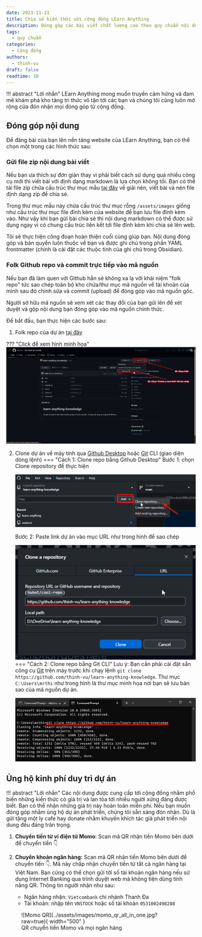 ```yaml
---
date: 2023-11-21
title: Chia sẻ kiến thức với cộng đồng LEarn Anything
description: Đóng góp các bài viết chất lượng cao theo quy chuẩn nội dung để chia sẻ kiến thức hữu ích với cộng đồng.
tags:
  - quy chuẩn
categories:
  - Cộng đồng
authors:
  - thinh-vu
draft: false
readtime: 10
---
```

!!! abstract "Lời nhắn"
	LEarn Anything mong muốn truyền cảm hứng và đam mê khám phá kho tàng tri thức vô tận tới các bạn và chúng tôi cũng luôn mở rộng cửa đón nhận mọi đóng góp từ cộng đồng.

## Đóng góp nội dung

Để đăng bài của bạn lên nền tảng website của LEarn Anything, bạn có thể chọn một trong các hình thức sau:

### Gửi file zip nội dung bài viết

Nếu bạn ưa thích sự đơn giản thay vì phải biết cách sử dụng quá nhiều công cụ mới thì viết bài với định dạng markdown là lựa chọn không tồi. Bạn có thể tải file zip chứa cấu trúc thư mục mẫu [tại đây](https://github.com/thinh-vu/learn-anything-knowledge/raw/main/docs/assets/post-folder-template.zip) về giải nén, viết bài và nén file định dạng zip để chia sẻ.

Trong thư mục mẫu này chứa cấu trúc thư mục rỗng `/assets/images` giống như cấu trúc thư mục file đính kèm của website để bạn lưu file đính kèm vào. Như vậy khi bạn gửi bài chia sẻ thì nội dung markdown có thể được sử dụng ngay vì có chung cấu trúc liên kết tới file đính kèm khi chia sẻ lên web.

Tôi sẽ thực hiện công đoạn hoàn thiện cuối cùng giúp bạn. Nội dung đóng góp và bản quyền luôn thuộc về bạn và được ghi chú trong phần YAML frontmatter (chính là cài đặt các thuộc tính của ghi chú trong Obsidian). 

### Folk Github repo và commit trực tiếp vào mã nguồn

Nếu bạn đã làm quen với Github hẳn sẽ không xa lạ với khái niệm "folk repo" tức sao chép toàn bộ kho chứa/thư mục mã nguồn về tài khoản của mình sau đó chỉnh sửa và commit (upload) để đóng góp vào mã nguồn gốc. 

Người sở hữu mã nguồn sẽ xem xét các thay đổi của bạn gửi lên để xét duyệt và gộp nội dung bạn đóng góp vào mã nguồn chính thức.

Để bắt đầu, bạn thực hiện các bước sau:

1. Folk repo của dự án [tại đây](https://github.com/thinh-vu/learn-anything-knowledge)

??? "Click để xem hình minh họa"
	![](../assets/images/folk-repo-du-an-learn-anything-qua-github.png)

2. Clone dự án về máy tính qua [Github Desktop](https://desktop.github.com/) hoặc [Git](https://git-scm.com/downloads) CLI (giao diện dòng lệnh)
=== "Cách 1: Clone repo bằng Github Desktop"
	Bước 1: chọn Clone repository để thực hiện
	
	 ![](../assets/images/chon-clone-repo-tren-github-desktop.png)
	
	  Bước 2: Paste link dự án vào mục URL như trong hình để sao chép
  
	![](../assets/images/clone-repo-github-qua-github-desktop.png)
=== "Cách 2: Clone repo bằng Git CLI"
	Lưu ý: Bạn cần phải cài đặt sẵn công cụ [Git](https://git-scm.com/downloads) trên máy trước khi chạy lệnh `git clone https://github.com/thinh-vu/learn-anything-knowledge`. Thư mục `C:\Users\mrthi` như trong hình là thư mục minh họa nơi bạn sẽ lưu bản sao của mã nguồn dự án.
	
	![](../assets/images/clone-repo-github-qua-git-cli-cua-so-lenh.png)
## Ủng hộ kinh phí duy trì dự án
!!! abstract "Lời nhắn"
	Các nội dung được cung cấp tới cộng đồng nhằm phổ biến những kiến thức có giá trị và lan tỏa tới nhiều người xứng đáng được biết. Bạn có thể nhận những giá trị này hoàn toàn miễn phí. Nếu bạn muốn đóng góp nhằm ủng hộ dự án phát triển, chúng tôi sẵn sàng đón nhận. Dù là gửi tặng một ly cafe hay donate nhằm khuyến khích tác giả phát triển nội dung đều đáng trân trọng.

1. **Chuyển tiền từ ví điện tử Momo**: Scan mã QR nhận tiền Momo bên dưới để chuyển tiền 👇

2. **Chuyển khoản ngân hàng:** Scan mã QR nhận tiền Momo bên dưới để chuyển tiền 👇. Mã này chấp nhận chuyển tiền từ tất cả ngân hàng tại Việt Nam. Bạn cũng có thể chọn gửi tới số tài khoản ngân hàng nếu sử dụng Internet Banking qua trình duyệt web mà không tiện dùng tính năng QR. Thông tin người nhận như sau:
   
   - Ngân hàng nhận: `Vietcombank` chi nhánh Thanh Đa
   - Tài khoản: nhập tên `VNSTOCK` hoặc số tài khoản `0531002498288`
<figure markdown>
  ![Momo QR](../assets/images/momo_qr_all_in_one.jpg?raw=true){ width="500" }
  <figcaption>QR chuyển tiền Momo và mọi ngân hàng</figcaption>
</figure>

